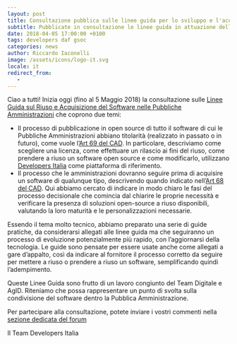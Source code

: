 ```yaml
---
layout: post
title: Consultazione pubblica sulle linee guida per lo sviluppo e l'acquisizione del software
subtitle: Pubblicate in consultazione le linee guida in attuazione dell'art. 68 e 69 del CAD
date: 2018-04-05 17:00:00 +0100
tags: developers daf gsoc
categories: news
author: Riccardo Iaconelli
image: /assets/icons/logo-it.svg
locale: it
redirect_from:
   -
---
```


Ciao a tutti!
Inizia oggi (fino al 5 Maggio 2018) la consultazione sulle [Linee Guida sul Riuso e Acquisizione del Software nelle Pubbliche Amministrazioni](https://docs.italia.it/italia/developers-italia/lg-acquisizione-e-riuso-software-per-pa-docs/it/stabile/) che coprono due temi:

* Il processo di pubblicazione in open source di tutto il software di cui le Pubbliche Amministrazioni abbiano titolarità (realizzato in passato o in futuro), come vuole l’[Art 69 del CAD](https://docs.italia.it/italia/piano-triennale-ict/codice-amministrazione-digitale-docs/it/v2017-12-13/_rst/capo6_art69.html). In particolare, descriviamo come scegliere una licenza, come effettuare un rilascio ai fini del riuso, come prendere a riuso un software open source e come modificarlo, utilizzano [Developers Italia](https://developers.italia.it/) come piattaforma di riferimento.
* Il processo che le amministrazioni dovranno seguire prima di acquisire un software di qualunque tipo, descrivendo quando indicato nell’[Art 68 del CAD](https://docs.italia.it/italia/piano-triennale-ict/codice-amministrazione-digitale-docs/it/v2017-12-13/_rst/capo6_art68.html). Qui abbiamo cercato di indicare in modo chiaro le fasi del processo decisionale che comincia dal chiarire le proprie necessità e verificare la presenza di soluzioni open-source a riuso disponibili, valutando la loro maturità e le personalizzazioni necessarie.

Essendo il tema molto tecnico, abbiamo preparato una serie di guide pratiche, da considerarsi allegati alle linee guida ma che seguiranno un processo di evoluzione potenzialmente più rapido, con l’aggiornarsi della tecnologia. Le guide sono pensate per essere usate anche come allegati a gare d’appalto, così da indicare al fornitore il processo corretto da seguire per mettere a riuso o prendere a riuso un software, semplificando quindi l’adempimento.

Queste Linee Guida sono frutto di un lavoro congiunto del Team Digitale e AgID. Riteniamo che possa rappresentare un punto di svolta sulla condivisione del software dentro la Pubblica Amministrazione.

Per partecipare alla consultazione, potete inviare i vostri commenti nella [sezione dedicata del forum](https://forum.italia.it/c/documenti-in-consultazione/lg-acquisizione-e-riuso-di-software-per-la-pa)

Il Team Developers Italia
